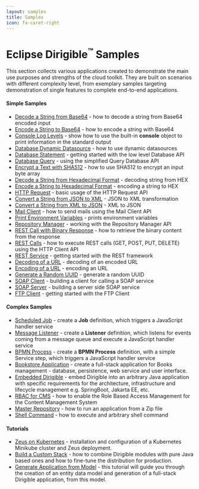 ```yaml
---
layout: samples
title: Samples
icon: fa-caret-right
---
```


Eclipse Dirigible<sup>&trade;</sup> Samples
===

This section collects various applications created to demonstrate the main use purposes and strengths of the cloud toolkit.
They are built on scenarios with different complexity level, from exemplary samples targeting demonstration of single features to complete end-to-end applications.

#### Simple Samples

* [Decode a String from Base64](simple_base64_decode.html) - how to decode a string from Base64 encoded input
* [Encode a String to Base64](simple_base64_encode.html) - how to encode a string with Base64
* [Console Log Levels](simple_console.html) - show how to use the built-in **console** object to print information in the standard output
* [Database Dynamic Datasource](simple_database_dynamic.html) - how to use dynamic datasources
* [Database Statement](simple_database_statement.html) - getting started with the low level Database API
* [Database Query](simple_database_query.html) - using the simplified Query Database API
* [Encrypt a Text with SHA512](simple_digest.html) - how to use SHA512 to encrypt an input byte array
* [Decode a String from Hexadecimal Format](simple_hex_decode.html) - decoding string from HEX
* [Encode a String to Hexadecimal Format](simple_hex_encode.html) - encoding a string to HEX
* [HTTP Request](simple_http_request.html) - basic usage of the HTTP Request API
* [Convert a String from JSON to XML](simple_json2xml.html) - JSON to XML transformation
* [Convert a String from XML to JSON](simple_xml2json.html) - XML to JSON
* [Mail Client](simple_mail_client.html) - how to send mails using the Mail Client API
* [Print Environment Variables](simple_print_env.html) - prints environment variables
* [Repository Manager](simple_repository_manager.html) - working with the Repository Manager API
* [REST Call with Binary Response](simple_rest_binary.md) - how to retrieve the binary content from the response
* [REST Calls](simple_rest_calls.html) - how to execute REST calls (GET, POST, PUT, DELETE) using the HTTP Client API
* [REST Service](simple_rest_service.html) - getting started with the REST framework
* [Decoding of a URL](simple_url_decode.html) - decoding of an encoded URL
* [Encoding of a URL](simple_url_encode.html) - encoding an URL
* [Generate a Random UUID](simple_uuid_random_generation.html) - generate a random UUID
* [SOAP Client](simple_soap_client.html) - building a client for calling a SOAP service
* [SOAP Server](simple_soap_server.html) - building a server side SOAP service
* [FTP Client](simple_ftp_client.html) - getting started with the FTP Client


#### Complex Samples

* [Scheduled Job](complex_job_console.html) - create a **Job** definition, which triggers a JavaScript handler service
* [Message Listener](complex_listener_queue.html) - create a **Listener** definition, which listens for events coming from a message queue and execute a JavaScript handler service
* [BPMN Process](complex_process_console.html) - create a **BPMN Process** definition, with a simple Service step, which triggers a JavaScript handler service
* [Bookstore Application](complex_bookstore.html) - create a full-stack application for Books management - database, persistence, web service and user interface.
* [Embedded Dirigible](complex_embedded.html) - embed Dirigible into an arbitrary Java application with specific requirements for the architecture, infrastructure and lifecycle management e.g. SpringBoot, Jakarta EE, etc.
* [RBAC for CMS](complex_rbac_for_cms.html) - how to enable the Role Based Access Management for the Content Management System
* [Master Repository](complex_master_repository.html) - how to run an application from a Zip file
* [Shell Command](complex_shell_command.html) - how to execute and arbitrary shell command



#### Tutorials

* [Zeus on Kubernetes](tutorial_zeus_on_kubernetes_minikube.html) -  installation and configuration of a Kubernetes Minikube cluster and Zeus deployment.
* [Build a Custom Stack](tutorial_helium_custom_stack.html) - how to combine Dirigible modules with pure Java based ones and how to fine-tune the distribution for production.
* [Generate Application from Model](tutorial_generate_application_from_model.html) - this tutorial will guide you through the creation of an entity data model and generation of a full-stack Dirigible application, from this model.


